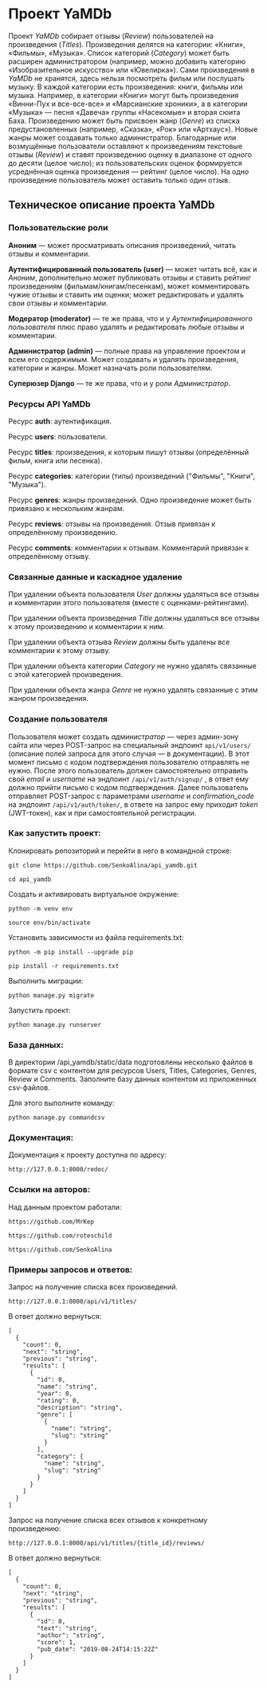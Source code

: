# Проект YaMDb

Проект *YaMDb* собирает отзывы (*Review*) пользователей на произведения (*Titles*). Произведения делятся на категории: «Книги», «Фильмы», «Музыка». Список категорий (*Category*) может быть расширен администратором (например, можно добавить категорию «Изобразительное искусство» или «Ювелирка»).
Сами произведения в *YaMDb* не хранятся, здесь нельзя посмотреть фильм или послушать музыку.
В каждой категории есть произведения: книги, фильмы или музыка. Например, в категории «Книги» могут быть произведения «Винни-Пух и все-все-все» и «Марсианские хроники», а в категории «Музыка» — песня «Давеча» группы «Насекомые» и вторая сюита Баха.
Произведению может быть присвоен жанр (*Genre*) из списка предустановленных (например, «Сказка», «Рок» или «Артхаус»). Новые жанры может создавать только администратор.
Благодарные или возмущённые пользователи оставляют к произведениям текстовые отзывы (*Review*) и ставят произведению оценку в диапазоне от одного до десяти (целое число); из пользовательских оценок формируется усреднённая оценка произведения — рейтинг (целое число). На одно произведение пользователь может оставить только один отзыв.

## Техническое описание проекта YaMDb

### Пользовательские роли

**Аноним** — может просматривать описания произведений, читать отзывы и комментарии.

**Аутентифицированный пользователь (user)** — может читать всё, как и *Аноним*, дополнительно может публиковать отзывы и ставить рейтинг произведениям (фильмам/книгам/песенкам), может комментировать чужие отзывы и ставить им оценки; может редактировать и удалять свои отзывы и комментарии.

**Модератор (moderator)** — те же права, что и у *Аутентифицированного пользователя* плюс право удалять и редактировать любые отзывы и комментарии.

**Администратор (admin)** — полные права на управление проектом и всем его содержимым. Может создавать и удалять произведения, категории и жанры. Может назначать роли пользователям.

**Суперюзер Django** — те же права, что и у роли *Администратор*.

### Ресурсы API YaMDb

Ресурс **auth**: аутентификация.

Ресурс **users**: пользователи.

Ресурс **titles**: произведения, к которым пишут отзывы (определённый фильм, книга или песенка).

Ресурс **categories**: категории (типы) произведений ("Фильмы", "Книги", "Музыка").

Ресурс **genres**: жанры произведений. Одно произведение может быть привязано к нескольким жанрам.

Ресурс **reviews**: отзывы на произведения. Отзыв привязан к определённому произведению.

Ресурс **comments**: комментарии к отзывам. Комментарий привязан к определённому отзыву.

### Связанные данные и каскадное удаление

При удалении объекта пользователя *User* должны удаляться все отзывы и комментарии этого пользователя (вместе с оценками-рейтингами).

При удалении объекта произведения *Title* должны удаляться все отзывы к этому произведению и комментарии к ним.

При удалении объекта отзыва *Review* должны быть удалены все комментарии к этому отзыву.

При удалении объекта категории *Category* не нужно удалять связанные с этой категорией произведения.

При удалении объекта жанра *Genre* не нужно удалять связанные с этим жанром произведения.

### Создание пользователя

Пользователя может создать *администратор* — через админ-зону сайта или через POST-запрос на специальный эндпоинт `api/v1/users/` (описание полей запроса для этого случая — в документации). В этот момент письмо с кодом подтверждения пользователю отправлять не нужно.
После этого пользователь должен самостоятельно отправить свой *email* и *username* на эндпоинт `/api/v1/auth/signup/` , в ответ ему должно прийти письмо с кодом подтверждения.
Далее пользователь отправляет POST-запрос с параметрами *username* и *confirmation_code* на эндпоинт `/api/v1/auth/token/`, в ответе на запрос ему приходит *token* (JWT-токен), как и при самостоятельной регистрации.

### Как запустить проект:

Клонировать репозиторий и перейти в него в командной строке:

```
git clone https://github.com/SenkoAlina/api_yamdb.git
```

```
cd api_yamdb
```

Cоздать и активировать виртуальное окружение:

```
python -m venv env
```

```
source env/bin/activate
```

Установить зависимости из файла requirements.txt:

```
python -m pip install --upgrade pip
```

```
pip install -r requirements.txt
```

Выполнить миграции:

```
python manage.py migrate
```

Запустить проект:

```
python manage.py runserver
```

### База данных:

В директории /api_yamdb/static/data подготовлены несколько файлов в формате csv с контентом для ресурсов Users, Titles, Categories, Genres, Review и Comments. Заполните базу данных контентом из приложенных csv-файлов.

Для этого выполните команду:

```
python manage.py commandcsv
```
### Документация:

Документация к проекту доступна по адресу:

```
http://127.0.0.1:8000/redoc/
```

### Ссылки на авторов:

Над данным проектом работали:

```
https://github.com/MrKep
```

```
https://github.com/roteschild
```

```
https://github.com/SenkoAlina
```

### Примеры запросов и ответов:

Запрос на получение списка всех произведений. 

```
http://127.0.0.1:8000/api/v1/titles/
```
В ответ должно вернуться:

```
[
  {
    "count": 0,
    "next": "string",
    "previous": "string",
    "results": [
      {
        "id": 0,
        "name": "string",
        "year": 0,
        "rating": 0,
        "description": "string",
        "genre": [
          {
            "name": "string",
            "slug": "string"
          }
        ],
        "category": {
          "name": "string",
          "slug": "string"
        }
      }
    ]
  }
]
```

Запрос на получение списка всех отзывов к конкретному произведению:

```
http://127.0.0.1:8000/api/v1/titles/{title_id}/reviews/
```

В ответ должно вернуться:

```
[
  {
    "count": 0,
    "next": "string",
    "previous": "string",
    "results": [
      {
        "id": 0,
        "text": "string",
        "author": "string",
        "score": 1,
        "pub_date": "2019-08-24T14:15:22Z"
      }
    ]
  }
]
```

